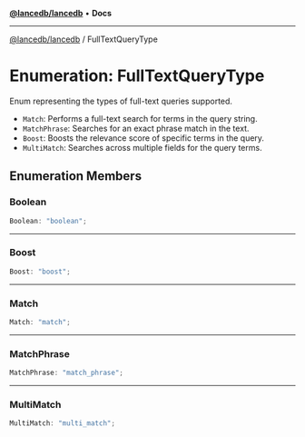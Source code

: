 [**@lancedb/lancedb**](../README.md) • **Docs**

***

[@lancedb/lancedb](../globals.md) / FullTextQueryType

# Enumeration: FullTextQueryType

Enum representing the types of full-text queries supported.

- `Match`: Performs a full-text search for terms in the query string.
- `MatchPhrase`: Searches for an exact phrase match in the text.
- `Boost`: Boosts the relevance score of specific terms in the query.
- `MultiMatch`: Searches across multiple fields for the query terms.

## Enumeration Members

### Boolean

```ts
Boolean: "boolean";
```

***

### Boost

```ts
Boost: "boost";
```

***

### Match

```ts
Match: "match";
```

***

### MatchPhrase

```ts
MatchPhrase: "match_phrase";
```

***

### MultiMatch

```ts
MultiMatch: "multi_match";
```
